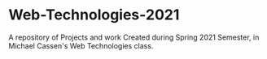 # Web-Technologies-2021

A repository of Projects and work Created during Spring 2021 Semester, in Michael Cassen's Web Technologies class.
